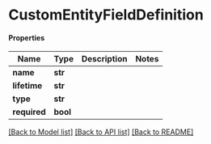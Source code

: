 # CustomEntityFieldDefinition

#### Properties
Name | Type | Description | Notes
------------ | ------------- | ------------- | -------------
**name** | **str** |  | 
**lifetime** | **str** |  | 
**type** | **str** |  | 
**required** | **bool** |  | 

[[Back to Model list]](../README.md#documentation-for-models) [[Back to API list]](../README.md#documentation-for-api-endpoints) [[Back to README]](../README.md)

